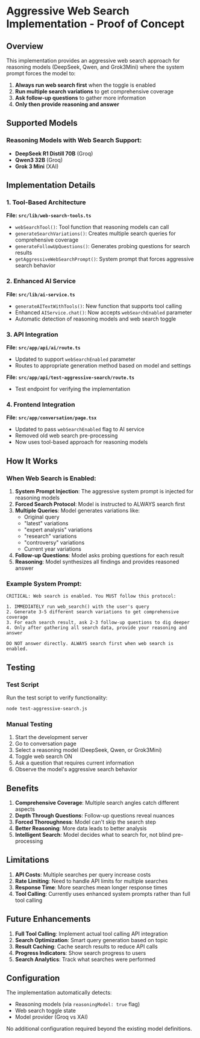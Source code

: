 # Aggressive Web Search Implementation - Proof of Concept

## Overview

This implementation provides an aggressive web search approach for reasoning models (DeepSeek, Qwen, and Grok3Mini) where the system prompt forces the model to:

1. **Always run web search first** when the toggle is enabled
2. **Run multiple search variations** to get comprehensive coverage
3. **Ask follow-up questions** to gather more information
4. **Only then provide reasoning and answer**

## Supported Models

### Reasoning Models with Web Search Support:
- **DeepSeek R1 Distill 70B** (Groq)
- **Qwen3 32B** (Groq)  
- **Grok 3 Mini** (XAI)

## Implementation Details

### 1. Tool-Based Architecture

**File: `src/lib/web-search-tools.ts`**
- `webSearchTool()`: Tool function that reasoning models can call
- `generateSearchVariations()`: Creates multiple search queries for comprehensive coverage
- `generateFollowUpQuestions()`: Generates probing questions for search results
- `getAggressiveWebSearchPrompt()`: System prompt that forces aggressive search behavior

### 2. Enhanced AI Service

**File: `src/lib/ai-service.ts`**
- `generateAITextWithTools()`: New function that supports tool calling
- Enhanced `AIService.chat()`: Now accepts `webSearchEnabled` parameter
- Automatic detection of reasoning models and web search toggle

### 3. API Integration

**File: `src/app/api/ai/route.ts`**
- Updated to support `webSearchEnabled` parameter
- Routes to appropriate generation method based on model and settings

**File: `src/app/api/test-aggressive-search/route.ts`**
- Test endpoint for verifying the implementation

### 4. Frontend Integration

**File: `src/app/conversation/page.tsx`**
- Updated to pass `webSearchEnabled` flag to AI service
- Removed old web search pre-processing
- Now uses tool-based approach for reasoning models

## How It Works

### When Web Search is Enabled:

1. **System Prompt Injection**: The aggressive system prompt is injected for reasoning models
2. **Forced Search Protocol**: Model is instructed to ALWAYS search first
3. **Multiple Queries**: Model generates variations like:
   - Original query
   - "latest" variations
   - "expert analysis" variations  
   - "research" variations
   - "controversy" variations
   - Current year variations
4. **Follow-up Questions**: Model asks probing questions for each result
5. **Reasoning**: Model synthesizes all findings and provides reasoned answer

### Example System Prompt:
```
CRITICAL: Web search is enabled. You MUST follow this protocol:

1. IMMEDIATELY run web_search() with the user's query
2. Generate 3-5 different search variations to get comprehensive coverage
3. For each search result, ask 2-3 follow-up questions to dig deeper
4. Only after gathering all search data, provide your reasoning and answer

DO NOT answer directly. ALWAYS search first when web search is enabled.
```

## Testing

### Test Script
Run the test script to verify functionality:
```bash
node test-aggressive-search.js
```

### Manual Testing
1. Start the development server
2. Go to conversation page
3. Select a reasoning model (DeepSeek, Qwen, or Grok3Mini)
4. Toggle web search ON
5. Ask a question that requires current information
6. Observe the model's aggressive search behavior

## Benefits

1. **Comprehensive Coverage**: Multiple search angles catch different aspects
2. **Depth Through Questions**: Follow-up questions reveal nuances
3. **Forced Thoroughness**: Model can't skip the search step
4. **Better Reasoning**: More data leads to better analysis
5. **Intelligent Search**: Model decides what to search for, not blind pre-processing

## Limitations

1. **API Costs**: Multiple searches per query increase costs
2. **Rate Limiting**: Need to handle API limits for multiple searches
3. **Response Time**: More searches mean longer response times
4. **Tool Calling**: Currently uses enhanced system prompts rather than full tool calling

## Future Enhancements

1. **Full Tool Calling**: Implement actual tool calling API integration
2. **Search Optimization**: Smart query generation based on topic
3. **Result Caching**: Cache search results to reduce API calls
4. **Progress Indicators**: Show search progress to users
5. **Search Analytics**: Track what searches were performed

## Configuration

The implementation automatically detects:
- Reasoning models (via `reasoningModel: true` flag)
- Web search toggle state
- Model provider (Groq vs XAI)

No additional configuration required beyond the existing model definitions. 